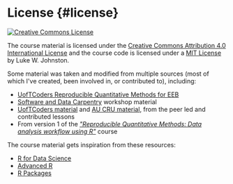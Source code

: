 # License {#license}

<a rel="license" href="https://creativecommons.org/licenses/by/4.0/"><img alt="Creative Commons License" style="border-width:0" src="https://i.creativecommons.org/l/by/4.0/88x31.png" /></a>

The course material is licensed under the
[Creative Commons Attribution 4.0 International License](https://creativecommons.org/licenses/by/4.0/)
and the course code is licensed under a [MIT License](https://gitlab.com/rostools/r-cubed-intermediate/-/blob/master/LICENSE-MIT.md) by Luke W. Johnston.

Some material was taken and modified from multiple sources (most
of which I've created, been involved in, or contributed to), including:

- [UofTCoders Reproducible Quantitative Methods for EEB](https://uoftcoders.github.io/rcourse/) 
- [Software and Data Carpentry](https://carpentries.org/) workshop material
- [UofTCoders material](https://uoftcoders.github.io/studyGroup/lessons/)
and [AU CRU material](https://au-cru.github.io/site/material/),
from the peer led and contributed lessons
- From version 1 of the [*"Reproducible Quantitative Methods: Data analysis workflow using R"*](https://v1--dda-rcourse.netlify.com/) course

The course material gets inspiration from these resources:

- [R for Data Science](https://r4ds.had.co.nz/)
- [Advanced R](https://adv-r.hadley.nz/)
- [R Packages](https://r-pkgs.org/)

